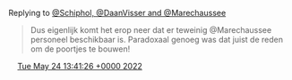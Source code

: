 Replying to [@Schiphol, @DaanVisser and @Marechaussee](https://twitter.com/Schiphol/status/1529094528971456513)

> Dus eigenlijk komt het erop neer dat er teweinig @Marechaussee personeel beschikbaar is\. Paradoxaal genoeg was dat juist de reden om de poortjes te bouwen\!

<img src="../../media/tweet.ico" width="12" /> [Tue May 24 13:41:26 +0000 2022](https://twitter.com/DromerDenker/status/1529095230854676481)